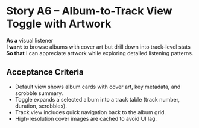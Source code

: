 # Story A6 – Album-to-Track View Toggle with Artwork

**As a** visual listener  
**I want** to browse albums with cover art but drill down into track-level stats  
**So that** I can appreciate artwork while exploring detailed listening patterns.

## Acceptance Criteria
- Default view shows album cards with cover art, key metadata, and scrobble summary.
- Toggle expands a selected album into a track table (track number, duration, scrobbles).
- Track view includes quick navigation back to the album grid.
- High-resolution cover images are cached to avoid UI lag.
